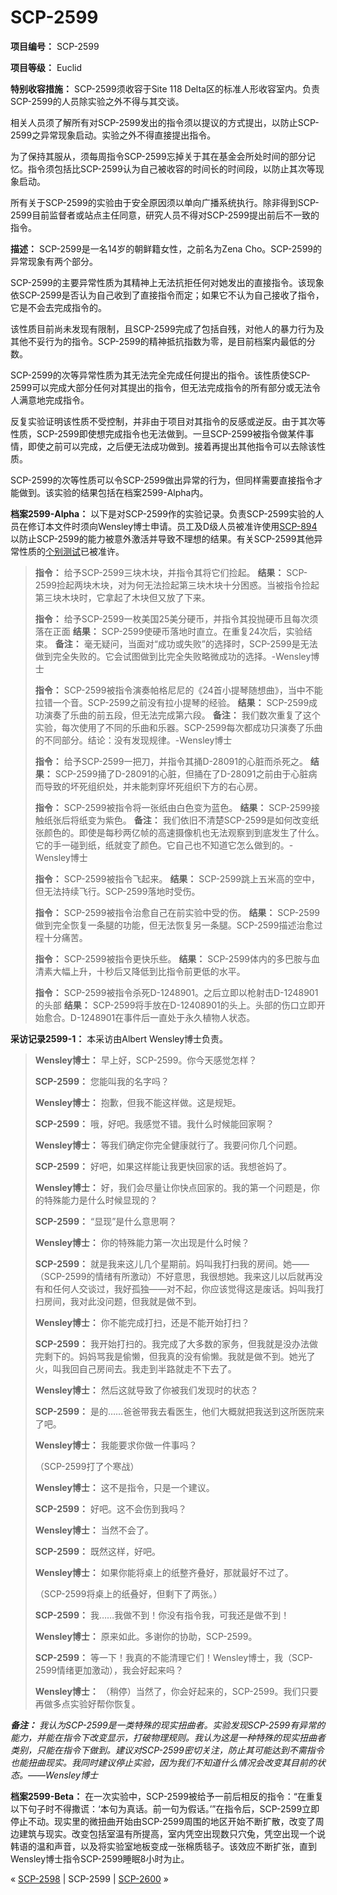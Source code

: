 # SCP-2599
                        


**项目编号：** SCP-2599

**项目等级：** Euclid

**特别收容措施：** SCP-2599须收容于Site 118 Delta区的标准人形收容室内。负责SCP-2599的人员除实验之外不得与其交谈。

相关人员须了解所有对SCP-2599发出的指令须以提议的方式提出，以防止SCP-2599之异常现象启动。实验之外不得直接提出指令。

为了保持其服从，须每周指令SCP-2599忘掉关于其在基金会所处时间的部分记忆。指令须包括比SCP-2599认为自己被收容的时间长的时间段，以防止其次等现象启动。

所有关于SCP-2599的实验由于安全原因须以单向广播系统执行。除非得到SCP-2599目前监督者或站点主任同意，研究人员不得对SCP-2599提出前后不一致的指令。

**描述：** SCP-2599是一名14岁的朝鲜籍女性，之前名为Zena Cho。SCP-2599的异常现象有两个部分。

SCP-2599的主要异常性质为其精神上无法抗拒任何对她发出的直接指令。该现象依SCP-2599是否认为自己收到了直接指令而定；如果它不认为自己接收了指令，它是不会去完成指令的。

该性质目前尚未发现有限制，且SCP-2599完成了包括自残，对他人的暴力行为及其他不妥行为的指令。SCP-2599的精神抵抗指数为零，是目前档案内最低的分数。

SCP-2599的次等异常性质为其无法完全完成任何提出的指令。该性质使SCP-2599可以完成大部分任何对其提出的指令，但无法完成指令的所有部分或无法令人满意地完成指令。

反复实验证明该性质不受控制，并非由于项目对其指令的反感或逆反。由于其次等性质，SCP-2599即使想完成指令也无法做到。一旦SCP-2599被指令做某件事情，即使之前可以完成，之后便无法成功做到。接着再提出其他指令可以去除该性质。

SCP-2599的次等性质可以令SCP-2599做出异常的行为，但同样需要直接指令才能做到。该实验的结果包括在档案2599-Alpha内。

**档案2599-Alpha：** 以下是对SCP-2599作的实验记录。负责SCP-2599实验的人员在修订本文件时须向Wensley博士申请。员工及D级人员被准许使用[SCP-894](/scp-894)以防止SCP-2599的能力被意外激活并导致不理想的结果。有关SCP-2599其他异常性质的[个别测试](/scp-2160)已被准许。


> **指令：** 给予SCP-2599三块木块，并指令其将它们捡起。
**结果：** SCP-2599捡起两块木块，对为何无法捡起第三块木块十分困惑。当被指令捡起第三块木块时，它拿起了木块但又放了下来。
> 
> **指令：** 给予SCP-2599一枚美国25美分硬币，并指令其投抛硬币且每次须落在正面
**结果：** SCP-2599使硬币落地时直立。在重复24次后，实验结束。
**备注：** 毫无疑问，当面对“成功或失败”的选择时，SCP-2599是无法做到完全失败的。它会试图做到比完全失败略微成功的选择。-Wensley博士
> 
> **指令：** SCP-2599被指令演奏帕格尼尼的《24首小提琴随想曲》，当中不能拉错一个音。SCP-2599之前没有拉小提琴的经验。
**结果：** SCP-2599成功演奏了乐曲的前五段，但无法完成第六段。
**备注：** 我们数次重复了这个实验，每次使用了不同的乐曲和乐器。SCP-2599每次都成功只演奏了乐曲的不同部分。结论：没有发现规律。-Wensley博士
> 
> **指令：** 给予SCP-2599一把刀，并指令其捅D-28091的心脏而杀死之。
**结果：** SCP-2599捅了D-28091的心脏，但捅在了D-28091之前由于心脏病而导致的坏死组织处，并未能刺穿坏死组织下方的右心房。
> 
> **指令：** SCP-2599被指令将一张纸由白色变为蓝色。
**结果：** SCP-2599接触纸张后将纸变为紫色。
**备注：** 我们依旧不清楚SCP-2599是如何改变纸张颜色的。即使是每秒两亿帧的高速摄像机也无法观察到到底发生了什么。它的手一碰到纸，纸就变了颜色。它自己也不知道它怎么做到的。-Wensley博士
> 
> **指令：** SCP-2599被指令飞起来。
**结果：** SCP-2599跳上五米高的空中，但无法持续飞行。SCP-2599落地时受伤。
> 
> **指令：** SCP-2599被指令治愈自己在前实验中受的伤。
**结果：** SCP-2599做到完全恢复一条腿的功能，但无法恢复另一条腿。SCP-2599描述治愈过程十分痛苦。
> 
> **指令：** SCP-2599被指令更快乐些。
**结果：** SCP-2599体内的多巴胺与血清素大幅上升，十秒后又降低到比指令前更低的水平。
> 
> **指令：** SCP-2599被指令杀死D-1248901。之后立即以枪射击D-1248901的头部
**结果：** SCP-2599将手放在D-12408901的头上。头部的伤口立即开始愈合。D-1248901在事件后一直处于永久植物人状态。
> 

**采访记录2599-1：** 本采访由Albert Wensley博士负责。


> **Wensley博士：** 早上好，SCP-2599。你今天感觉怎样？
> 
> **SCP-2599：** 您能叫我的名字吗？
> 
> **Wensley博士：** 抱歉，但我不能这样做。这是规矩。
> 
> **SCP-2599：** 哦，好吧。我感觉不错。我什么时候能回家啊？
> 
> **Wensley博士：** 等我们确定你完全健康就行了。我要问你几个问题。
> 
> **SCP-2599：** 好吧，如果这样能让我更快回家的话。我想爸妈了。
> 
> **Wensley博士：** 好，我们会尽量让你快点回家的。我的第一个问题是，你的特殊能力是什么时候显现的？
> 
> **SCP-2599：** “显现”是什么意思啊？
> 
> **Wensley博士：** 你的特殊能力第一次出现是什么时候？
> 
> **SCP-2599：** 就是我来这儿几个星期前。妈叫我打扫我的房间。她——（SCP-2599的情绪有所激动）不好意思，我很想她。我来这儿以后就再没有和任何人交谈过，我好孤独——对不起，你应该觉得这是废话。妈叫我打扫房间，我对此没问题，但我就是做不到。
> 
> **Wensley博士：** 你不能完成打扫，还是不能开始打扫？
> 
> **SCP-2599：** 我开始打扫的。我完成了大多数的家务，但我就是没办法做完剩下的。妈妈骂我是偷懒，但我真的没有偷懒。我就是做不到。她光了火，叫我回自己房间去。我走到半路就走不下去了。
> 
> **Wensley博士：** 然后这就导致了你被我们发现时的状态？
> 
> **SCP-2599：** 是的……爸爸带我去看医生，他们大概就把我送到这所医院来了吧。
> 
> **Wensley博士：** 我能要求你做一件事吗？
> 
> （SCP-2599打了个寒战）
> 
> **Wensley博士：** 这不是指令，只是一个建议。
> 
> **SCP-2599：** 好吧。这不会伤到我吗？
> 
> **Wensley博士：** 当然不会了。
> 
> **SCP-2599：** 既然这样，好吧。
> 
> **Wensley博士：** 如果你能将桌上的纸整齐叠好，那就最好不过了。
> 
> （SCP-2599将桌上的纸叠好，但剩下了两张。）
> 
> **SCP-2599：** 我……我做不到！你没有指令我，可我还是做不到！
> 
> **Wensley博士：** 原来如此。多谢你的协助，SCP-2599。
> 
> **SCP-2599：** 等一下！我真的不能清理它们！Wensley博士，我（SCP-2599情绪更加激动），我会好起来吗？
> 
> **Wensley博士：** （稍停）当然了，你会好起来的，SCP-2599。我们只要再做多点实验好帮你恢复。
> 

***备注：** 我认为SCP-2599是一类特殊的现实扭曲者。实验发现SCP-2599有异常的能力，并能在指令下改变显示，打破物理规则。我认为这是一种特殊的现实扭曲者类别，只能在指令下做到。建议对SCP-2599密切关注，防止其可能达到不需指令也能扭曲现实。我同时建议停止实验，因为我们不知道什么情况会改变其目前的状态。——Wensley博士* 

**档案2599-Beta：** 在一次实验中，SCP-2599被给予一前后相反的指令：“在重复以下句子时不得撒谎：‘本句为真话。前一句为假话。’”在指令后，SCP-2599立即停止不动。现实里的微扭曲开始由SCP-2599周围的地区开始不断扩散，改变了周边建筑与现实。改变包括室温有所提高，室内凭空出现数只穴兔，凭空出现一个说韩语的温和声音，以及将实验室地板变成一张棉质毯子。该效应不断扩张，直到Wensley博士指令SCP-2599睡眠8小时为止。



« [SCP-2598](/scp-2598) | SCP-2599 | [SCP-2600](/scp-2600) »





                    